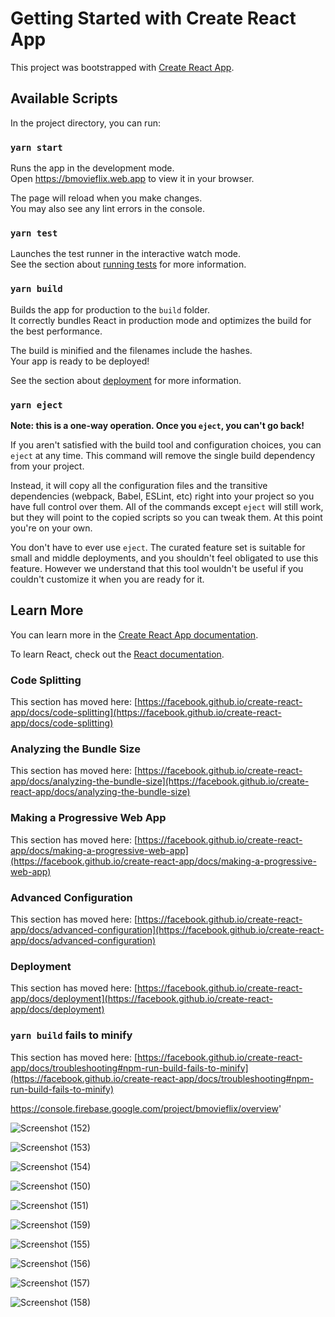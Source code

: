 # Getting Started with Create React App

This project was bootstrapped with [Create React App](https://github.com/facebook/create-react-app).

## Available Scripts

In the project directory, you can run:

### `yarn start`

Runs the app in the development mode.\
Open https://bmovieflix.web.app to view it in your browser.

The page will reload when you make changes.\
You may also see any lint errors in the console.

### `yarn test`

Launches the test runner in the interactive watch mode.\
See the section about [running tests](https://facebook.github.io/create-react-app/docs/running-tests) for more information.

### `yarn build`

Builds the app for production to the `build` folder.\
It correctly bundles React in production mode and optimizes the build for the best performance.

The build is minified and the filenames include the hashes.\
Your app is ready to be deployed!

See the section about [deployment](https://facebook.github.io/create-react-app/docs/deployment) for more information.

### `yarn eject`

**Note: this is a one-way operation. Once you `eject`, you can't go back!**

If you aren't satisfied with the build tool and configuration choices, you can `eject` at any time. This command will remove the single build dependency from your project.

Instead, it will copy all the configuration files and the transitive dependencies (webpack, Babel, ESLint, etc) right into your project so you have full control over them. All of the commands except `eject` will still work, but they will point to the copied scripts so you can tweak them. At this point you're on your own.

You don't have to ever use `eject`. The curated feature set is suitable for small and middle deployments, and you shouldn't feel obligated to use this feature. However we understand that this tool wouldn't be useful if you couldn't customize it when you are ready for it.

## Learn More

You can learn more in the [Create React App documentation](https://facebook.github.io/create-react-app/docs/getting-started).

To learn React, check out the [React documentation](https://reactjs.org/).

### Code Splitting

This section has moved here: [https://facebook.github.io/create-react-app/docs/code-splitting](https://facebook.github.io/create-react-app/docs/code-splitting)

### Analyzing the Bundle Size

This section has moved here: [https://facebook.github.io/create-react-app/docs/analyzing-the-bundle-size](https://facebook.github.io/create-react-app/docs/analyzing-the-bundle-size)

### Making a Progressive Web App

This section has moved here: [https://facebook.github.io/create-react-app/docs/making-a-progressive-web-app](https://facebook.github.io/create-react-app/docs/making-a-progressive-web-app)

### Advanced Configuration

This section has moved here: [https://facebook.github.io/create-react-app/docs/advanced-configuration](https://facebook.github.io/create-react-app/docs/advanced-configuration)

### Deployment

This section has moved here: [https://facebook.github.io/create-react-app/docs/deployment](https://facebook.github.io/create-react-app/docs/deployment)

### `yarn build` fails to minify

This section has moved here: [https://facebook.github.io/create-react-app/docs/troubleshooting#npm-run-build-fails-to-minify](https://facebook.github.io/create-react-app/docs/troubleshooting#npm-run-build-fails-to-minify)

https://console.firebase.google.com/project/bmovieflix/overview'

![Screenshot (152)](https://user-images.githubusercontent.com/93579606/178020601-e09f3059-1aad-4b3c-a5f7-05b2628c7ae2.png)

![Screenshot (153)](https://user-images.githubusercontent.com/93579606/178020654-3025e23a-de3b-412f-b817-b298683fef1a.png)

![Screenshot (154)](https://user-images.githubusercontent.com/93579606/178020679-2aa0aeb1-7845-4b52-99d7-ac944c3c2035.png)

![Screenshot (150)](https://user-images.githubusercontent.com/93579606/178020715-8b5d4d07-e1ea-4fba-a1f2-52cccbd72442.png)

![Screenshot (151)](https://user-images.githubusercontent.com/93579606/178020745-430903bb-e2be-4ba2-ad76-87d6110c07fb.png)

![Screenshot (159)](https://user-images.githubusercontent.com/93579606/178020919-86de3337-e9cc-4c2d-ae38-dd1af1cc415b.png)

![Screenshot (155)](https://user-images.githubusercontent.com/93579606/178020973-0552fe25-8808-479d-a02c-79965e39e9ac.png)

![Screenshot (156)](https://user-images.githubusercontent.com/93579606/178021011-25568ed0-b32a-43a7-924d-0a6d42c79197.png)

![Screenshot (157)](https://user-images.githubusercontent.com/93579606/178021036-8792b24f-f0a8-41c7-b0e1-0817e3655a6e.png)

![Screenshot (158)](https://user-images.githubusercontent.com/93579606/178021069-2c4b991c-d26e-4e74-995b-2081de6ff99b.png)









